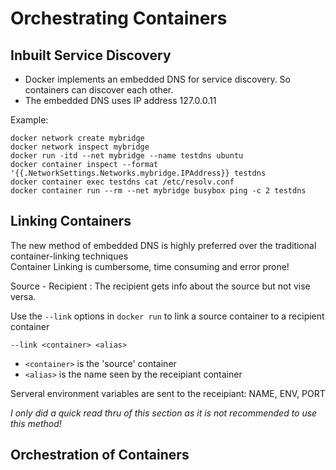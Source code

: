# Orchestrating Containers

## Inbuilt Service Discovery
- Docker implements an embedded DNS for service discovery. So containers can discover each other.  
- The embedded DNS uses IP address 127.0.0.11

Example:

    docker network create mybridge
    docker network inspect mybridge
    docker run -itd --net mybridge --name testdns ubuntu
    docker container inspect --format '{{.NetworkSettings.Networks.mybridge.IPAddress}} testdns
    docker container exec testdns cat /etc/resolv.conf
    docker container run --rm --net mybridge busybox ping -c 2 testdns

## Linking Containers
The new method of embedded DNS is highly preferred over the traditional container-linking techniques  
Container Linking is cumbersome, time consuming and error prone!

Source - Recipient : The recipient gets info about the source but not vise versa.

Use the `--link` options in `docker run` to link a source container to a recipient container

    --link <container> <alias>

- `<container>` is the 'source' container
- `<alias>` is the name seen by the receipiant container

Serveral environment variables are sent to the receipiant: NAME, ENV, PORT

_I only did a quick read thru of this section as it is not recommended to use this method!_

## Orchestration of Containers
